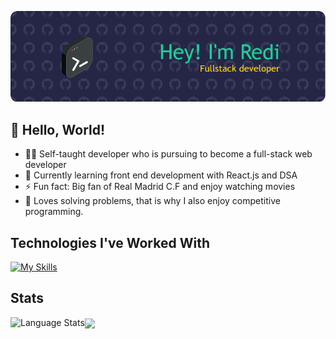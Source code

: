 ![Header](./profile-header.webp)

## 👋 Hello, World!

- 👨‍💻 Self-taught developer who is pursuing to become a full-stack web developer
- 🌱 Currently learning front end development with React.js and DSA
- ⚡ Fun fact: Big fan of Real Madrid C.F and enjoy watching movies
- 🧩 Loves solving problems, that is why I also enjoy competitive programming.

## Technologies I've Worked With

[![My Skills](https://skillicons.dev/icons?i=html,css,bootstrap,nodejs,express,md,postman,mongodb,replit,vscode,idea,java,python,powershell,next,ts,react,tailwind&perline=5)](https://skillicons.dev)


<!--
**rediahmds/rediahmds** is a ✨ _special_ ✨ repository because its `README.md` (this file) appears on your GitHub profile.

Here are some ideas to get you started:

- 🔭 I’m currently working on ...
 ...
- 👯 I’m looking to collaborate on ...
- 🤔 I’m looking for help with ...
- 💬 Ask me about ...
- 📫 How to reach me: ...
- 😄 Pronouns: ...
- ⚡ Fun fact: ...
-->

## Stats

<img align="left" src="https://api.githubtrends.io/user/svg/rediahmds/langs?time_range=one_year&theme=dark" alt="Language Stats" />
<img align="center" src="https://streak-stats.demolab.com?user=rediahmds&theme=merko&border_radius=5&mode=weekly" />
